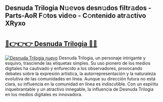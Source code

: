 ## Desnuda Trilogia N𝚞𝚎vos desn𝚞dos filtr𝚊dos - Parts-AoR F𝚘tos vid𝚎o - C𝚘ntenido atr𝚊ctivo XRyxo

# <h2><a href="http://mbc73g.tromn.icu/?c=Desnuda+Trilogia">🔗👉👉👉 Desnuda Trilogia 🔗🔗</a></h2>

[![Desnuda Trilogia nuevo](https://i.imgur.com/pEAQMta.gif)](http://mbc73g.tromn.icu/?c=Desnuda+Trilogia)
Desnuda Trilogia, un personaje intrigante y esquivo, trasciende las etiquetas simples. Su uso pionero de los medios digitales ha cautivado y enfurecido a los observadores, provocando debates sobre la expresión artística, la autorrepresentación y la naturaleza evolutiva de las comunidades en línea. Aunque su dirección futura no está clara, su influencia en la comunidad en línea es indiscutible. Con un espíritu inquebrantable y un atractivo innegable, la influencia de Desnuda Trilogia en los medios digitales es innovadora.
